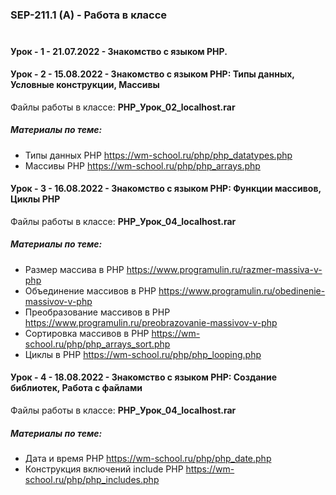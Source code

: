 
### SEP-211.1 (A) - Работа в классе  <br><br>

#### Урок - 1 - 21.07.2022 - Знакомство с языком PHP.

#### Урок - 2 - 15.08.2022 - Знакомство с языком PHP: Типы данных, Условные конструкции, Массивы
Файлы работы в классе: **PHP_Урок_02_localhost.rar**
##### Материалы по теме: 
* Типы данных PHP https://wm-school.ru/php/php_datatypes.php 
* Массивы PHP https://wm-school.ru/php/php_arrays.php 



#### Урок - 3 - 16.08.2022 - Знакомство с языком PHP: Функции массивов, Циклы PHP
Файлы работы в классе: **PHP_Урок_04_localhost.rar**
##### Материалы по теме: 
* Размер массива в PHP https://www.programulin.ru/razmer-massiva-v-php
* Объединение массивов в PHP https://www.programulin.ru/obedinenie-massivov-v-php
* Преобразование массивов в PHP https://www.programulin.ru/preobrazovanie-massivov-v-php
* Сортировка массивов в PHP https://wm-school.ru/php/php_arrays_sort.php
* Циклы в PHP https://wm-school.ru/php/php_looping.php



#### Урок - 4 - 18.08.2022 - Знакомство с языком PHP: Создание библиотек, Работа с файлами
Файлы работы в классе: **PHP_Урок_04_localhost.rar**
##### Материалы по теме: 
* Дата и время PHP https://wm-school.ru/php/php_date.php
* Конструкция включений include PHP https://wm-school.ru/php/php_includes.php



